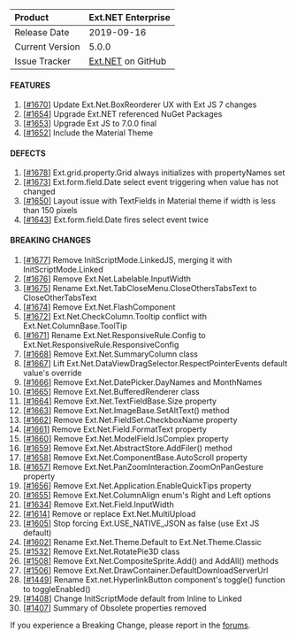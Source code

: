 | Product | Ext.NET Enterprise |
| :---- | :---- |
| Release Date | 2019-09-16 |
| Current Version | 5.0.0 |
| Issue Tracker | [Ext.NET](https://github.com/extnet/Ext.NET/issues?&q=is%3Aissue%20is%3Aclosed%20milestone%3A5.0.0) on GitHub |

#### FEATURES

1. [[#1670](https://github.com/extnet/Ext.NET/issues/1670)] Update Ext.Net.BoxReorderer UX with Ext JS 7 changes
2. [[#1654](https://github.com/extnet/Ext.NET/issues/1654)] Upgrade Ext.NET referenced NuGet Packages
3. [[#1653](https://github.com/extnet/Ext.NET/issues/1653)] Upgrade Ext JS to 7.0.0 final
4. [[#1652](https://github.com/extnet/Ext.NET/issues/1652)] Include the Material Theme

#### DEFECTS

1. [[#1678](https://github.com/extnet/Ext.NET/issues/1678)] Ext.grid.property.Grid always initializes with propertyNames set
2. [[#1673](https://github.com/extnet/Ext.NET/issues/1673)] Ext.form.field.Date select event triggering when value has not changed
3. [[#1650](https://github.com/extnet/Ext.NET/issues/1650)] Layout issue with TextFields in Material theme if width is less than 150 pixels
4. [[#1643](https://github.com/extnet/Ext.NET/issues/1643)] Ext.form.field.Date fires select event twice

#### BREAKING CHANGES

1. [[#1677](https://github.com/extnet/Ext.NET/issues/1677)] Remove InitScriptMode.LinkedJS, merging it with InitScriptMode.Linked
2. [[#1676](https://github.com/extnet/Ext.NET/issues/1676)] Remove Ext.Net.Labelable.InputWidth
3. [[#1675](https://github.com/extnet/Ext.NET/issues/1675)] Rename Ext.Net.TabCloseMenu.CloseOthersTabsText to CloseOtherTabsText
4. [[#1674](https://github.com/extnet/Ext.NET/issues/1674)] Remove Ext.Net.FlashComponent
5. [[#1672](https://github.com/extnet/Ext.NET/issues/1672)] Ext.Net.CheckColumn.Tooltip conflict with Ext.Net.ColumnBase.ToolTip
6. [[#1671](https://github.com/extnet/Ext.NET/issues/1671)] Rename Ext.Net.ResponsiveRule.Config to Ext.Net.ResponsiveRule.ResponsiveConfig
7. [[#1668](https://github.com/extnet/Ext.NET/issues/1668)] Remove Ext.Net.SummaryColumn class
8. [[#1667](https://github.com/extnet/Ext.NET/issues/1667)] Lift Ext.Net.DataViewDragSelector.RespectPointerEvents default value's override
9. [[#1666](https://github.com/extnet/Ext.NET/issues/1666)] Remove Ext.Net.DatePicker.DayNames and MonthNames
10. [[#1665](https://github.com/extnet/Ext.NET/issues/1665)] Remove Ext.Net.BufferedRenderer class
11. [[#1664](https://github.com/extnet/Ext.NET/issues/1664)] Remove Ext.Net.TextFieldBase.Size property
12. [[#1663](https://github.com/extnet/Ext.NET/issues/1663)] Remove Ext.Net.ImageBase.SetAltText() method
13. [[#1662](https://github.com/extnet/Ext.NET/issues/1662)] Remove Ext.Net.FieldSet.CheckboxName property
14. [[#1661](https://github.com/extnet/Ext.NET/issues/1661)] Remove Ext.Net.Field.FormatText property
15. [[#1660](https://github.com/extnet/Ext.NET/issues/1660)] Remove Ext.Net.ModelField.IsComplex property
16. [[#1659](https://github.com/extnet/Ext.NET/issues/1659)] Remove Ext.Net.AbstractStore.AddFiler() method
17. [[#1658](https://github.com/extnet/Ext.NET/issues/1658)] Remove Ext.Net.ComponentBase.AutoScroll property
18. [[#1657](https://github.com/extnet/Ext.NET/issues/1657)] Remove Ext.Net.PanZoomInteraction.ZoomOnPanGesture property
19. [[#1656](https://github.com/extnet/Ext.NET/issues/1656)] Remove Ext.Net.Application.EnableQuickTips property
20. [[#1655](https://github.com/extnet/Ext.NET/issues/1655)] Remove Ext.Net.ColumnAlign enum's Right and Left options
21. [[#1634](https://github.com/extnet/Ext.NET/issues/1634)] Remove Ext.Net.Field.InputWidth
22. [[#1614](https://github.com/extnet/Ext.NET/issues/1614)] Remove or replace Ext.Net.MultiUpload
23. [[#1605](https://github.com/extnet/Ext.NET/issues/1605)] Stop forcing Ext.USE_NATIVE_JSON as false (use Ext JS default)
24. [[#1602](https://github.com/extnet/Ext.NET/issues/1602)] Rename Ext.Net.Theme.Default to Ext.Net.Theme.Classic
25. [[#1532](https://github.com/extnet/Ext.NET/issues/1532)] Remove Ext.Net.RotatePie3D class
26. [[#1508](https://github.com/extnet/Ext.NET/issues/1508)] Remove Ext.Net.CompositeSprite.Add() and AddAll() methods
27. [[#1506](https://github.com/extnet/Ext.NET/issues/1506)] Remove Ext.Net.DrawContainer.DefaultDownloadServerUrl
28. [[#1449](https://github.com/extnet/Ext.NET/issues/1449)] Rename Ext.net.HyperlinkButton component's toggle() function to toggleEnabled()
29. [[#1408](https://github.com/extnet/Ext.NET/issues/1408)] Change InitScriptMode default from Inline to Linked
30. [[#1407](https://github.com/extnet/Ext.NET/issues/1407)] Summary of Obsolete properties removed

If you experience a Breaking Change, please report in the [forums](https://forums.ext.net/).